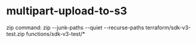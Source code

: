 # multipart-upload-to-s3

zip command:
zip --junk-paths --quiet --recurse-paths terraform/sdk-v3-test.zip functions/sdk-v3-test/*
